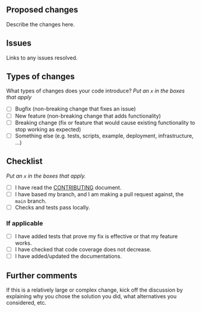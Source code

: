 ## Proposed changes

Describe the changes here.

## Issues

Links to any issues resolved.

## Types of changes

What types of changes does your code introduce?
_Put an `x` in the boxes that apply_

- [ ] Bugfix (non-breaking change that fixes an issue)
- [ ] New feature (non-breaking change that adds functionality)
- [ ] Breaking change (fix or feature that would cause existing functionality to stop working as expected)
- [ ] Something else (e.g. tests, scripts, example, deployment, infrastructure, ...)

## Checklist

_Put an `x` in the boxes that apply._

- [ ] I have read the [CONTRIBUTING](https://github.com/KiiBlockchain/kiipykii/blob/main/CONTRIBUTING.md) document.
- [ ] I have based my branch, and I am making a pull request against, the `main` branch.
- [ ] Checks and tests pass locally.

### If applicable

- [ ] I have added tests that prove my fix is effective or that my feature works.
- [ ] I have checked that code coverage does not decrease.
- [ ] I have added/updated the documentations.

## Further comments

If this is a relatively large or complex change, kick off the discussion by explaining why you chose the solution you did, what alternatives you considered, etc.
